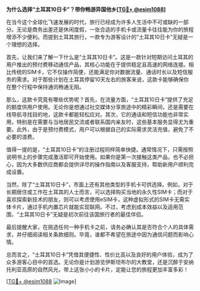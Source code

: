 **为什么选择“土耳其10日卡”？带你畅游异国他乡[[TG💪+ @esim1088](https://t.me/s/esim1088)]**

在当今这个全球化飞速发展的时代，旅行已经成为许多人生活中不可或缺的一部分。无论是商务出差还是休闲度假，一张合适的手机卡或流量卡往往能为你的旅程增添不少便利。而提到土耳其旅行，一款专为游客设计的“土耳其10日卡”无疑是一个理想的选择。

首先，让我们来了解一下什么是“土耳其10日卡”。这是一款针对短期访问土耳其的用户推出的预付费移动通信产品，其核心功能在于提供稳定且高速的网络连接。相比传统的SIM卡，它不仅操作简便，还能满足你对数据流量、通话时长以及短信服务的需求。对于那些计划在土耳其停留10天左右的旅客来说，这款卡能够确保你在整个行程中保持通讯畅通无阻。

那么，这款卡究竟有哪些优势呢？首先，在流量方面，“土耳其10日卡”提供了充足的额度供用户使用。无论你是想通过社交媒体分享旅途中的精彩瞬间，还是需要在线导航寻找目的地，这款卡都能轻松应对。其次，它的通话和短信功能也非常实用，特别是在需要与当地居民交流或者联系国内亲友时，这些基本服务显得尤为重要。此外，由于是预付费模式，用户可以根据自己的实际需求灵活充值，避免了不必要的浪费。

值得一提的是，“土耳其10日卡”的注册过程同样简单快捷。通常情况下，只需按照说明书上的步骤完成激活即可开始使用。如果你是第一次接触这类产品，也不必担心，因为大多数供应商都会提供详尽的操作指南以及客服支持，帮助新用户顺利完成设置。

当然，除了“土耳其10日卡”，市面上还有其他类型的手机卡可供选择。例如，对于长期居住或工作在土耳其的人士而言，可以选择购买当地的永久性SIM卡；而对于喜欢探索新技术的朋友，则可以考虑使用eSIM卡，这种虚拟形式的SIM卡无需实体卡片，通过手机内置芯片就能实现联网。不过，考虑到成本效益以及适用范围，“土耳其10日卡”无疑是初次前往该国旅行者的最佳伴侣。

最后提醒大家，在挑选任何一种手机卡之前，请务必确认其是否符合个人的具体需求，并仔细阅读相关条款细则。毕竟，谁都不希望在旅途中因为通信问题而影响心情。

总而言之，“土耳其10日卡”凭借其便捷性、性价比高以及良好的用户体验，成为了众多游客心目中的首选。无论你是计划游览伊斯坦布尔的大教堂，还是沉醉于安纳托利亚高原的自然风光，带上这张小小的卡片，定能让您的旅程更加丰富多彩！

[[TG💪+ @esim1088](https://t.me/s/esim1088) ![Image](https://i.postimg.cc/4NQfJmqS/Snipaste-2025-05-13-00-14-12.png)]